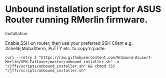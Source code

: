 # Unbound installation script for ASUS Router running RMerlin firmware.

Installation

Enable SSH on router, then use your preferred SSH Client e.g. Xshell6,MobaXterm, PuTTY etc. to copy'n'paste:

	curl --retry 3 "https://raw.githubusercontent.com/Unbound-Asuswrt-Merlin/VPN-Failover/master/unbound_installer.sh" -o "/jffs/scripts/unbound_installer.sh" && chmod 755 "/jffs/scripts/unbound_installer.sh"

